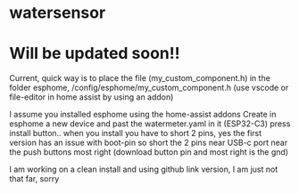 # watersensor


# Will be updated soon!!


Current, quick way is to place the file (my_custom_component.h) in the folder esphome, /config/esphome/my_custom_component.h (use vscode or file-editor in home assist by using an addon)

I assume you installed esphome using the home-assist addons
Create in esphome a new device and past the watermeter.yaml in it   (ESP32-C3)
press install button..
when you install you have to short 2 pins, yes the first version has an issue with boot-pin so short the 2 pins near USB-c port near the push buttons most right (download button pin and most right is the gnd)




I am working on a clean install and using github link version, I am just not that far, sorry
